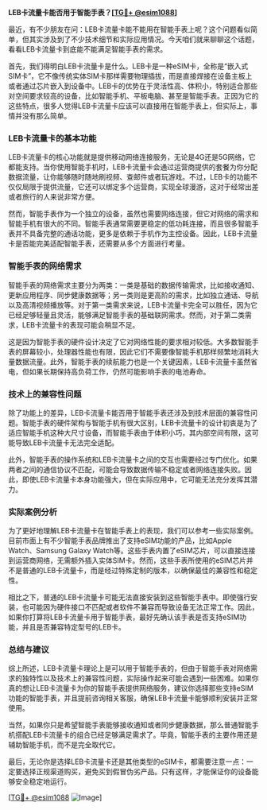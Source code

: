 **LEB卡流量卡能否用于智能手表？[[TG💪+ @esim1088](https://t.me/s/esim1088)]**

最近，有不少朋友在问：LEB卡流量卡能不能用在智能手表上呢？这个问题看似简单，但其实涉及到了不少技术细节和实际应用情况。今天咱们就来聊聊这个话题，看看LEB卡流量卡到底能不能满足智能手表的需求。

首先，我们得明白LEB卡流量卡是什么。LEB卡是一种eSIM卡，全称是“嵌入式SIM卡”，它不像传统实体SIM卡那样需要物理插拔，而是直接焊接在设备主板上或者通过芯片嵌入到设备中。LEB卡的优势在于灵活性高、体积小，特别适合那些对空间要求较高的设备，比如智能手机、平板电脑、甚至是智能手表。正因为它的这些特点，很多人觉得LEB卡流量卡应该可以直接用在智能手表上，但实际上，事情并没有那么简单。

### LEB卡流量卡的基本功能

LEB卡流量卡的核心功能就是提供移动网络连接服务，无论是4G还是5G网络，它都能支持。当你使用智能手机时，LEB卡流量卡会通过运营商提供的套餐为你分配数据流量，让你能够随时随地刷视频、查邮件或者玩游戏。不过，LEB卡的功能不仅仅局限于提供流量，它还可以绑定多个运营商，实现全球漫游，这对于经常出差或者旅行的人来说非常方便。

然而，智能手表作为一个独立的设备，虽然也需要网络连接，但它对网络的需求和智能手机有很大的不同。智能手表通常需要更稳定的低功耗连接，而且很多智能手表并不具备完整的通话功能，更多是依赖于手机作为主控设备。因此，LEB卡流量卡是否能完美适配智能手表，还需要从多个方面进行考量。

### 智能手表的网络需求

智能手表的网络需求主要分为两类：一类是基础的数据传输需求，比如接收通知、更新应用程序、同步健康数据等；另一类则是更高阶的需求，比如独立通话、导航以及高清视频播放等。对于第一类需求来说，LEB卡流量卡完全可以胜任，因为它已经足够轻量且灵活，能够满足智能手表的基础联网需求。然而，对于第二类需求，LEB卡流量卡的表现可能会稍显不足。

这是因为智能手表的硬件设计决定了它对网络性能的要求相对较低。大多数智能手表的屏幕较小，处理器性能也有限，因此它们不需要像智能手机那样频繁地消耗大量数据流量。此外，智能手表的续航能力也是一个关键因素，LEB卡流量卡虽然省电，但如果长期保持高负荷工作，仍然可能影响手表的电池寿命。

### 技术上的兼容性问题

除了功能上的差异，LEB卡流量卡能否用于智能手表还涉及到技术层面的兼容性问题。智能手表的硬件架构与智能手机有很大区别，LEB卡流量卡的设计初衷是为了适应智能手机这种大尺寸设备，而智能手表由于体积小巧，其内部空间有限，这可能导致LEB卡流量卡无法完全适配。

此外，智能手表的操作系统和LEB卡流量卡之间的交互也需要经过专门优化。如果两者之间的通信协议不匹配，可能会导致数据传输不稳定或者网络连接失败。因此，即使LEB卡流量卡本身功能强大，但在实际应用中，它可能无法充分发挥其潜力。

### 实际案例分析

为了更好地理解LEB卡流量卡在智能手表上的表现，我们可以参考一些实际案例。目前市面上有不少智能手表品牌推出了支持eSIM功能的产品，比如Apple Watch、Samsung Galaxy Watch等。这些手表内置了eSIM芯片，可以直接连接到运营商网络，无需额外插入实体SIM卡。然而，这些手表所使用的eSIM芯片并不是普通的LEB卡流量卡，而是经过特殊定制的版本，以确保最佳的兼容性和稳定性。

相比之下，普通的LEB卡流量卡可能无法直接安装到这些智能手表中。即使强行安装，也可能因为硬件接口不匹配或者软件不兼容而导致设备无法正常工作。因此，如果你打算将LEB卡流量卡用于智能手表，最好先确认该手表是否支持eSIM功能，并且是否兼容特定型号的LEB卡。

### 总结与建议

综上所述，LEB卡流量卡理论上是可以用于智能手表的，但由于智能手表对网络需求的独特性以及技术上的兼容性问题，实际操作起来可能会遇到一些困难。如果你真的想让LEB卡流量卡为你的智能手表提供网络服务，建议你选择那些支持eSIM功能的智能手表，并且提前咨询相关客服，确保LEB卡流量卡能够顺利安装并正常使用。

当然，如果你只是希望智能手表能够接收通知或者同步健康数据，那么普通智能手机搭配LEB卡流量卡的组合已经足够满足需求了。毕竟，智能手表的主要作用还是辅助智能手机，而不是完全取代它。

最后，无论你是选择LEB卡流量卡还是其他类型的eSIM卡，都需要注意一点：一定要选择正规渠道购买，避免买到假冒伪劣产品。只有这样，才能保证你的设备能够安全稳定地运行。

[[TG💪+ @esim1088](https://t.me/s/esim1088) ![Image](https://i.postimg.cc/4NQfJmqS/Snipaste-2025-05-13-00-14-12.png)]